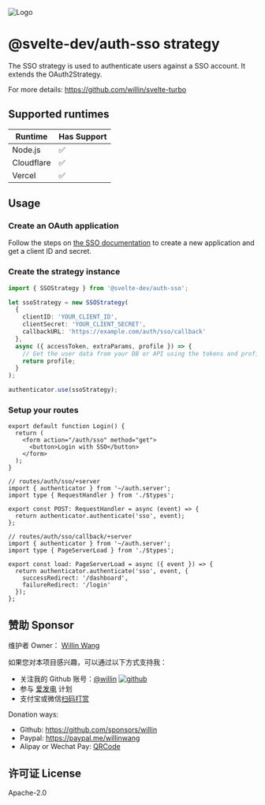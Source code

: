 ![Logo](https://repository-images.githubusercontent.com/726691357/f09bf6fc-3844-4584-8eee-6bfb425d8a38)

# @svelte-dev/auth-sso strategy

The SSO strategy is used to authenticate users against a SSO account. It extends the OAuth2Strategy.

For more details: <https://github.com/willin/svelte-turbo>

## Supported runtimes

| Runtime    | Has Support |
| ---------- | ----------- |
| Node.js    | ✅          |
| Cloudflare | ✅          |
| Vercel     | ✅          |

## Usage

### Create an OAuth application

Follow the steps on [the SSO documentation](https://github.com/willin/sso) to create a new application and get a client ID and secret.

### Create the strategy instance

```ts
import { SSOStrategy } from '@svelte-dev/auth-sso';

let ssoStrategy = new SSOStrategy(
  {
    clientID: 'YOUR_CLIENT_ID',
    clientSecret: 'YOUR_CLIENT_SECRET',
    callbackURL: 'https://example.com/auth/sso/callback'
  },
  async ({ accessToken, extraParams, profile }) => {
    // Get the user data from your DB or API using the tokens and profile
    return profile;
  }
);

authenticator.use(ssoStrategy);
```

### Setup your routes

```tsx
export default function Login() {
  return (
    <form action="/auth/sso" method="get">
      <button>Login with SSO</button>
    </form>
  );
}
```

```tsx
// routes/auth/sso/+server
import { authenticator } from '~/auth.server';
import type { RequestHandler } from './$types';

export const POST: RequestHandler = async (event) => {
  return authenticator.authenticate('sso', event);
};
```

```tsx
// routes/auth/sso/callback/+server
import { authenticator } from '~/auth.server';
import type { PageServerLoad } from './$types';

export const load: PageServerLoad = async ({ event }) => {
  return authenticator.authenticate('sso', event, {
    successRedirect: '/dashboard',
    failureRedirect: '/login'
  });
};
```

## 赞助 Sponsor

维护者 Owner： [Willin Wang](https://willin.wang)

如果您对本项目感兴趣，可以通过以下方式支持我：

- 关注我的 Github 账号：[@willin](https://github.com/willin) [![github](https://img.shields.io/github/followers/willin.svg?style=social&label=Followers)](https://github.com/willin)
- 参与 [爱发电](https://afdian.net/@willin) 计划
- 支付宝或微信[扫码打赏](https://user-images.githubusercontent.com/1890238/89126156-0f3eeb80-d516-11ea-9046-5a3a5d59b86b.png)

Donation ways:

- Github: <https://github.com/sponsors/willin>
- Paypal: <https://paypal.me/willinwang>
- Alipay or Wechat Pay: [QRCode](https://user-images.githubusercontent.com/1890238/89126156-0f3eeb80-d516-11ea-9046-5a3a5d59b86b.png)

## 许可证 License

Apache-2.0

